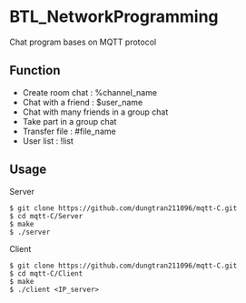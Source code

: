 # BTL_NetworkProgramming
Chat program bases on MQTT protocol 


## Function

- Create room chat : %channel_name
- Chat with a friend : $user_name
- Chat with many friends in a group chat 
- Take part in a group chat 
- Transfer file : #file_name
- User list : !list
			
## Usage 

Server 

```
$ git clone https://github.com/dungtran211096/mqtt-C.git
$ cd mqtt-C/Server 
$ make 
$ ./server
```

Client 

```
$ git clone https://github.com/dungtran211096/mqtt-C.git
$ cd mqtt-C/Client
$ make
$ ./client <IP_server>
```
